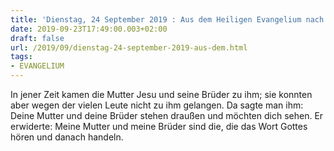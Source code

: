 ```yaml
---
title: 'Dienstag, 24 September 2019 : Aus dem Heiligen Evangelium nach Lukas - Lk 8,19-21.'
date: 2019-09-23T17:49:00.003+02:00
draft: false
url: /2019/09/dienstag-24-september-2019-aus-dem.html
tags: 
- EVANGELIUM
---
```


In jener Zeit kamen die Mutter Jesu und seine Brüder zu ihm; sie konnten aber wegen der vielen Leute nicht zu ihm gelangen. Da sagte man ihm: Deine Mutter und deine Brüder stehen draußen und möchten dich sehen. Er erwiderte: Meine Mutter und meine Brüder sind die, die das Wort Gottes hören und danach handeln.
